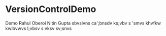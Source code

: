 # VersionControlDemo
Demo 
Rahul Oberoi
Nitin Gupta
sbvslvns
ca';bnsdv
ks;vbv
s
'smvs
khvfkw 
kwlbvwvs
l;vbsv
s
vksv
sv;snvs
